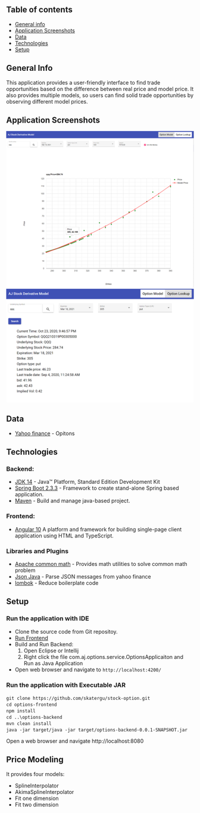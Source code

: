 ## Table of contents
* [General info](#general-info)
* [Application Screenshots](#application-screenshots)
* [Data](#data)
* [Technologies](#technologies)
* [Setup](#setup)

## General Info
This application provides a user-friendly interface to find trade opportunities 
based on the difference between real price and model price. It also provides multiple models, 
so users can find solid trade opportunities by observing different model prices.
	
## Application Screenshots
![FitTwo price model](images/fitTwoPut.png)
![Quote Lookup](images/quoteLookUp.png)

## Data
* [Yahoo finance](https://query2.finance.yahoo.com/v7/finance/options/qqq) - Opitons

## Technologies

### Backend: 
* [JDK 14](https://docs.oracle.com/en/java/javase/14/) - Java™ Platform, Standard Edition Development Kit
* [Spring Boot 2.3.3](https://spring.io/projects/spring-boot) - Framework to create stand-alone Spring based application.
* [Maven](https://maven.apache.org/) - Build and manage java-based project.

### Frontend:
* [Angular 10](https://angular.io/) A platform and framework for building single-page client application using HTML and TypeScript.

### Libraries and Plugins
* [Apache common math](http://commons.apache.org/proper/commons-math/index.html) - Provides math utilities to solve common math problem 
* [Json Java](https://www.oracle.com/technical-resources/articles/java/json.html) - Parse JSON messages from yahoo finance
* [lombok](https://projectlombok.org/features/all)  - Reduce boilerplate code

## Setup
### Run the application with IDE
* Clone the source code from Git repositoy.
* [Run Frontend](https://github.com/skatergu/stock-option/blob/master/options-frontend)
* Build and Run Backend: 
    1. Open Eclipse or Intellij 
    2. Right click the file com.aj.options.service.OptionsApplicaiton and Run as Java Application
* Open web browser and navigate to `http://localhost:4200/`

### Run the application with Executable JAR
 `git clone https://github.com/skatergu/stock-option.git` \
 `cd options-frontend` \
 `npm install` \
 `cd ..\options-backend` \
 `mvn clean install` \
 `java -jar target/java -jar target/options-backend-0.0.1-SNAPSHOT.jar` 
 
 Open a web browser and navigate http://localhost:8080

## Price Modeling
It provides four models: 
* SplineInterpolator
* AkimaSplineInterpolator
* Fit one dimension
* Fit two dimension

